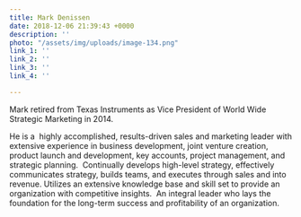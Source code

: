 ```yaml
---
title: Mark Denissen
date: 2018-12-06 21:39:43 +0000
description: ''
photo: "/assets/img/uploads/image-134.png"
link_1: ''
link_2: ''
link_3: ''
link_4: ''

---
```

Mark retired from Texas Instruments as Vice President of World Wide Strategic Marketing in 2014.

He is a  highly accomplished, results-driven sales and marketing leader with extensive experience in business development, joint venture creation, product launch and development, key accounts, project management, and strategic planning.  Continually develops high-level strategy, effectively communicates strategy, builds teams, and executes through sales and into revenue.  Utilizes an extensive knowledge base and skill set to provide an organization with competitive insights.  An integral leader who lays the foundation for the long-term success and profitability of an organization.